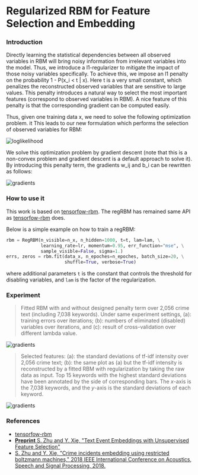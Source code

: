 Regularized RBM for Feature Selection and Embedding
===

### Introduction

Directly learning the statistical dependencies between all observed variables in RBM will bring noisy information from irrelevant variables into the model. Thus, we introduce a l1-regularizer to mitigate the impact of those noisy variables specifically. To achieve this, we impose an l1 penalty on the probability 1 - P(x_i < t | x). Here t is a very small constant, which penalizes the reconstructed observed variables that are sensitive to large values. This penalty introduces a natural way to select the most important features (correspond to observed variables in RBM). A nice feature of this penalty is that the corresponding gradient can be computed easily.

Thus, given one training data x, we need to solve the following optimization problem. it This leads to our new formulation which performs the selection of observed variables for RBM:

![loglikelihood](https://github.com/meowoodie/RegRBM/blob/master/imgs/eq1.png)

We solve this optimization problem by gradient descent (note that this is a non-convex problem and gradient descent is a default approach to solve it). By introducing this penalty term, the gradients w_ij and b_i can be rewritten as follows:

![gradients](https://github.com/meowoodie/RegRBM/blob/master/imgs/eq2.png)

### How to use it

This work is based on [tensorfow-rbm](https://github.com/meownoid/tensorfow-rbm). The regRBM has remained same API as [tensorfow-rbm](https://github.com/meownoid/tensorfow-rbm) does.

Below is a simple example on how to train a regRBM:
```python
rbm = RegRBM(n_visible=n_x, n_hidden=1000, t=t, lam=lam, \
             learning_rate=lr, momentum=0.95, err_function="mse", \
             sample_visible=False, sigma=1.)
errs, zeros = rbm.fit(data_x, n_epoches=n_epoches, batch_size=20, \
                      shuffle=True, verbose=True)
```
where additional parameters `t` is the constant that controls the threshold for disabling variables, and `lam` is the factor of the regularization. 

### Experiment

> Fitted RBM with and without designed penalty term over 2,056 crime text (including 7,038 keywords). Under same experiment settings, (a): training errors over iterations; (b): numbers of eliminated (disabled) variables over iterations, and (c): result of  cross-validation over different lambda value.

![gradients](https://github.com/meowoodie/RegRBM/blob/master/imgs/exp1.png)

> Selected features: (a): the standard deviations of tf-idf intensity over 2,056 crime text; (b): the same plot as (a) but the tf-idf intensity is reconstructed by a fitted RBM with regularization by taking the raw data as input. Top 15 keywords with the highest standard deviations have been annotated by the side of corresponding bars. The *x*-axis is the 7,038 keywords, and the *y*-axis is the standard deviations of each keyword.

![gradients](https://github.com/meowoodie/RegRBM/blob/master/imgs/exp2.png)

### References
- [tensorfow-rbm](https://github.com/meownoid/tensorfow-rbm)
- [**Preprint** S. Zhu and Y. Xie, "Text Event Embeddings with Unsupervised Feature Selection"](https://arxiv.org/pdf/1710.10513.pdf)
- [S. Zhu and Y. Xie, "Crime incidents embedding using restricted boltzmann machines," 2018 IEEE International Conference on Acoustics, Speech and Signal Processing, 2018.](https://arxiv.org/pdf/1710.10513.pdf)
